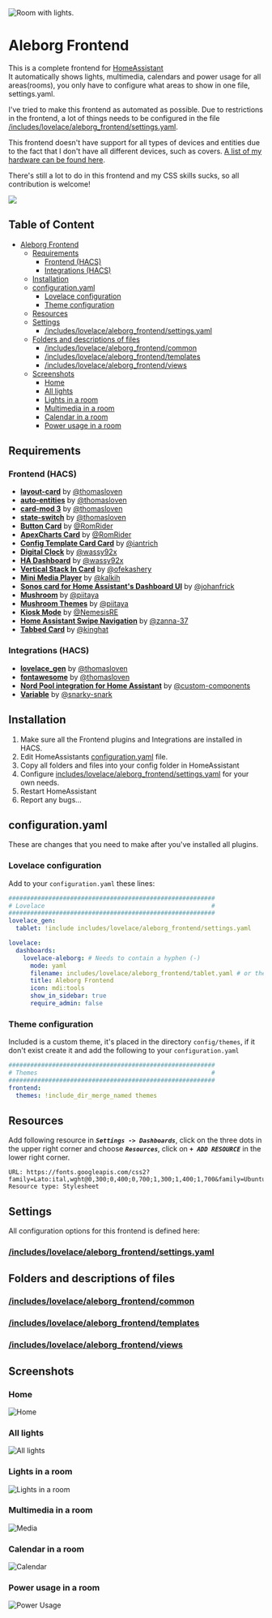 <picture>
  <img alt="Room with lights." src="includes/lovelace/screenshots/lights.png">
</picture>

# Aleborg Frontend

This is a complete frontend for [HomeAssistant](https://home-assistant.io)\
It automatically shows lights, multimedia, calendars and power usage for all areas(rooms), you only have to configure what areas to show in one file, settings.yaml.

I've tried to make this frontend as automated as possible. Due to restrictions in the frontend, a lot of things needs to be configured in the file [/includes/lovelace/aleborg_frontend/settings.yaml](settings.md).

This frontend doesn't have support for all types of devices and entities due to the fact that I don't have all different devices, such as covers. [A list of my hardware can be found here](hardware.md).

There's still a lot to do in this frontend and my CSS skills sucks, so all contribution is welcome! 


<a href="https://www.buymeacoffee.com/aleborg"><img src="https://img.buymeacoffee.com/button-api/?text=Buy me a coffee&emoji=&slug=aleborg&button_colour=5F7FFF&font_colour=ffffff&font_family=Cookie&outline_colour=000000&coffee_colour=FFDD00" /></a>

## Table of Content <!-- omit in toc -->
- [Aleborg Frontend](#aleborg-frontend)
  - [Requirements](#requirements)
    - [Frontend (HACS)](#frontend-hacs)
    - [Integrations (HACS)](#integrations-hacs)
  - [Installation](#installation)
  - [configuration.yaml](#configurationyaml)
    - [Lovelace configuration](#lovelace-configuration)
    - [Theme configuration](#theme-configuration)
  - [Resources](#resources)
  - [Settings](#settings)
    - [/includes/lovelace/aleborg\_frontend/settings.yaml](#includeslovelacealeborg_frontendsettingsyaml)
  - [Folders and descriptions of files](#folders-and-descriptions-of-files)
    - [/includes/lovelace/aleborg\_frontend/common](#includeslovelacealeborg_frontendcommon)
    - [/includes/lovelace/aleborg\_frontend/templates](#includeslovelacealeborg_frontendtemplates)
    - [/includes/lovelace/aleborg\_frontend/views](#includeslovelacealeborg_frontendviews)
  - [Screenshots](#screenshots)
    - [Home](#home)
    - [All lights](#all-lights)
    - [Lights in a room](#lights-in-a-room)
    - [Multimedia in a room](#multimedia-in-a-room)
    - [Calendar in a room](#calendar-in-a-room)
    - [Power usage in a room](#power-usage-in-a-room)

## Requirements

### Frontend (HACS)
* **[layout-card](https://github.com/thomasloven/lovelace-layout-card)** by [@thomasloven](https://github.com/thomasloven/)
* **[auto-entities](https://github.com/thomasloven/lovelace-auto-entities)** by [@thomasloven](https://github.com/thomasloven/)
* **[card-mod 3](https://github.com/thomasloven/lovelace-card-mod)** by [@thomasloven](https://github.com/thomasloven/)
* **[state-switch](https://github.com/thomasloven/lovelace-state-switch)** by [@thomasloven](https://github.com/thomasloven/)
* **[Button Card](https://github.com/custom-cards/button-card)** by [@RomRider](https://github.com/RomRider)
* **[ApexCharts Card](https://github.com/RomRider/apexcharts-card)** by [@RomRider](https://github.com/RomRider)
* **[Config Template Card Card](https://github.com/iantrich/config-template-card)** by [@iantrich](https://github.com/iantrich)
* **[Digital Clock](https://github.com/wassy92x/lovelace-digital-clock)** by [@wassy92x](https://github.com/wassy92x)
* **[HA Dashboard](https://github.com/wassy92x/lovelace-ha-dashboard)** by [@wassy92x](https://github.com/wassy92x)
* **[Vertical Stack In Card](https://github.com/ofekashery/vertical-stack-in-card)** by [@ofekashery](https://github.com/ofekashery)
* **[Mini Media Player](https://github.com/kalkih/mini-media-player)** by [@kalkih](https://github.com/kalkih)
* **[Sonos card for Home Assistant's Dashboard UI](https://github.com/johanfrick/custom-sonos-card)** by [@johanfrick](https://github.com/johanfrick)
* **[Mushroom](https://github.com/piitaya/lovelace-mushroom)** by [@piitaya](https://github.com/piitaya)
* **[Mushroom Themes](https://github.com/piitaya/lovelace-mushroom-themes)** by [@piitaya](https://github.com/piitaya)
* **[Kiosk Mode](https://github.com/NemesisRE/kiosk-mode)** by [@NemesisRE](https://github.com/NemesisRE)
* **[Home Assistant Swipe Navigation](https://github.com/zanna-37/hass-swipe-navigation)** by [@zanna-37](https://github.com/zanna-37)
* **[Tabbed Card](https://github.com/kinghat/tabbed-card)** by [@kinghat](https://github.com/kinghat)

### Integrations (HACS)
* **[lovelace_gen](https://github.com/thomasloven/hass-lovelace_gen)** by [@thomasloven](https://github.com/thomasloven/)
* **[fontawesome](https://github.com/thomasloven/hass-fontawesome)** by [@thomasloven](https://github.com/thomasloven/)
* **[Nord Pool integration for Home Assistant](https://github.com/custom-components/nordpool)** by [@custom-components](https://github.com/custom-components)
* **[Variable](https://github.com/snarky-snark/home-assistant-variables)** by [@snarky-snark](https://github.com/snarky-snark)

## Installation

1. Make sure all the Frontend plugins and Integrations are installed in HACS.
2. Edit HomeAssistants [configuration.yaml](#configurationyaml) file. 
3. Copy all folders and files into your config folder in HomeAssistant
4. Configure [includes/lovelace/aleborg_frontend/settings.yaml](settings.md) for your own needs.
5. Restart HomeAssistant
6. Report any bugs...

## configuration.yaml
These are changes that you need to make after you've installed all plugins.

### Lovelace configuration
Add to your `configuration.yaml` these lines:
```yaml
#########################################################
# Lovelace                                              #
#########################################################
lovelace_gen:
  tablet: !include includes/lovelace/aleborg_frontend/settings.yaml

lovelace:
  dashboards:
    lovelace-aleborg: # Needs to contain a hyphen (-)
      mode: yaml
      filename: includes/lovelace/aleborg_frontend/tablet.yaml # or the path to where you added the folder
      title: Aleborg Frontend
      icon: mdi:tools
      show_in_sidebar: true
      require_admin: false
```
### Theme configuration
Included is a custom theme, it's placed in the directory `config/themes`, if it don't exist create it and add the following to your `configuration.yaml`

```yaml
#########################################################
# Themes                                                #
#########################################################
frontend:
  themes: !include_dir_merge_named themes
```

## Resources
Add following resource in ***`Settings -> Dashboards`***, click on the three dots in the upper right corner and choose ***`Resources`***, click on ***`+ ADD RESOURCE`*** in the lower right corner.

```
URL: https://fonts.googleapis.com/css2?family=Lato:ital,wght@0,300;0,400;0,700;1,300;1,400;1,700&family=Ubuntu:ital,wght@0,300;0,400;0,700;1,300;1,400;1,700&display=swap
Resource type: Stylesheet
```
## Settings

All configuration options for this frontend is defined here:

### [/includes/lovelace/aleborg_frontend/settings.yaml](settings.md)

## Folders and descriptions of files

### [/includes/lovelace/aleborg_frontend/common](/includes/lovelace/aleborg_frontend/common/readme.md)

### [/includes/lovelace/aleborg_frontend/templates](/includes/lovelace/aleborg_frontend/templates/readme.md)

### [/includes/lovelace/aleborg_frontend/views](/includes/lovelace/aleborg_frontend/views/readme.md)

## Screenshots
### Home
![Home](includes/lovelace/screenshots/home.png)
### All lights
![All lights](includes/lovelace/screenshots/all_lights.png)
### Lights in a room
![Lights in a room](includes/lovelace/screenshots/lights.png)
### Multimedia in a room
![Media](includes/lovelace/screenshots/media.png)
### Calendar in a room
![Calendar](includes/lovelace/screenshots/calendar.png)
### Power usage in a room
![Power Usage](includes/lovelace/screenshots/power_usage.png)
